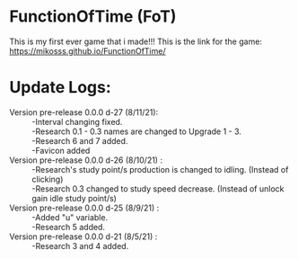 # FunctionOfTime (FoT)
This is my first ever game that i made!!!
This is the link for the game: https://mikosss.github.io/FunctionOfTime/

<h1>Update Logs:</h1>
<dl>
  <dt>Version pre-release 0.0.0 d-27 (8/11/21): </dt>
    <dd>
      -Interval changing fixed.
      <br>
      -Research 0.1 - 0.3 names are changed to Upgrade 1 - 3.
      <br>
      -Research 6 and 7 added.      
      <br>
      -Favicon added
    </dd>
   <dt>Version pre-release 0.0.0 d-26 (8/10/21) : </dt>
    <dd>
      -Research's study point/s production is changed to idling. (Instead of clicking)
      <br>
      -Research 0.3 changed to study speed decrease. (Instead of unlock gain idle study point/s)
    </dd>
   <dt>Version pre-release 0.0.0 d-25 (8/9/21) : </dt>
    <dd>
      -Added "u" variable.
      <br>
      -Research 5 added.
    </dd>
   <dt>Version pre-release 0.0.0 d-21 (8/5/21) : </dt>
    <dd>
      -Research 3 and 4 added.
    </dd>
</dl>
